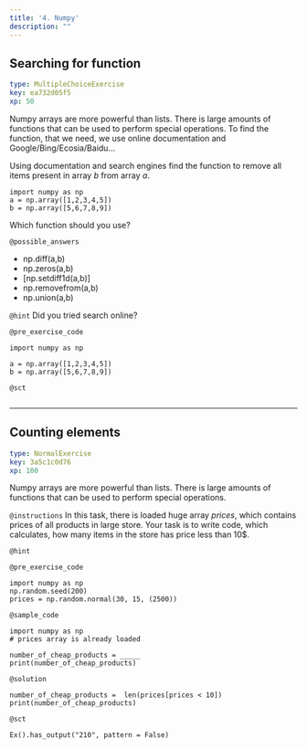 ```yaml
---
title: '4. Numpy'
description: ""
---
```


## Searching for function

```yaml
type: MultipleChoiceExercise
key: ea732d05f5
xp: 50
```

Numpy arrays are more powerful than lists. There is large amounts of functions that can be used to perform special operations. To find the function, that we need, we use online documentation and Google/Bing/Ecosia/Baidu... 

Using documentation and search engines find the function to remove all items present in array _b_ from array _a_.
```
import numpy as np
a = np.array([1,2,3,4,5])
b = np.array([5,6,7,8,9])
```
Which function should you use?

`@possible_answers`
- np.diff(a,b)
- np.zeros(a,b)
- [np.setdiff1d(a,b)]
- np.removefrom(a,b)
- np.union(a,b)

`@hint`
Did you tried search online?

`@pre_exercise_code`
```{python}
import numpy as np

a = np.array([1,2,3,4,5])
b = np.array([5,6,7,8,9])
```

`@sct`
```{python}

```

---

## Counting elements

```yaml
type: NormalExercise
key: 3a5c1c0d76
xp: 100
```

Numpy arrays are more powerful than lists. There is large amounts of functions that can be used to perform special operations.

`@instructions`
In this task, there is loaded huge array _prices_, which contains prices of all products in large store. Your task is to write code, which calculates, how many items in the store has price less than 10$.

`@hint`


`@pre_exercise_code`
```{python}
import numpy as np
np.random.seed(200)
prices = np.random.normal(30, 15, (2500))
```

`@sample_code`
```{python}
import numpy as np
# prices array is already loaded

number_of_cheap_products = _____
print(number_of_cheap_products)

```

`@solution`
```{python}
number_of_cheap_products =  len(prices[prices < 10])
print(number_of_cheap_products)
```

`@sct`
```{python}
Ex().has_output("210", pattern = False)
```
